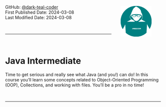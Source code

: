 <img src="https://raw.githubusercontent.com/dark-teal-coder/dark-teal-coder/main/images/coder-no-background-000-128-128.png"
    alt="coder-black-background-000-128-128.png" width="100" height="100" align="right" style="margin:0px 5%; padding: 5px;">
<p>
    GitHub: <a href="https://github.com/dark-teal-coder">@dark-teal-coder</a>
    <br />
    First Published Date: 2024-03-08
    <br />
    Last Modified Date: 2024-03-08
</p>

&nbsp;

---

&nbsp;

# Java Intermediate

Time to get serious and really see what Java (and you!) can do! In this course you’ll learn some concepts related to Object-Oriented Programming (OOP), Collections, and working with files. You’ll be a pro in no time!

&nbsp;

---

&nbsp;

